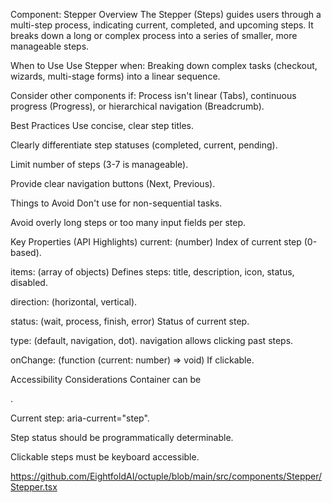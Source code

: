 Component: Stepper
Overview
The Stepper (Steps) guides users through a multi-step process, indicating current, completed, and upcoming steps. It breaks down a long or complex process into a series of smaller, more manageable steps.    

When to Use
Use Stepper when: Breaking down complex tasks (checkout, wizards, multi-stage forms) into a linear sequence.    

Consider other components if: Process isn't linear (Tabs), continuous progress (Progress), or hierarchical navigation (Breadcrumb).    

Best Practices
Use concise, clear step titles.    

Clearly differentiate step statuses (completed, current, pending).    

Limit number of steps (3-7 is manageable).    

Provide clear navigation buttons (Next, Previous).    

Things to Avoid
Don't use for non-sequential tasks.    

Avoid overly long steps or too many input fields per step.    

Key Properties (API Highlights)
current: (number) Index of current step (0-based).    

items: (array of objects) Defines steps: title, description, icon, status, disabled.    

direction: (horizontal, vertical).    

status: (wait, process, finish, error) Status of current step.    

type: (default, navigation, dot). navigation allows clicking past steps.    

onChange: (function (current: number) => void) If clickable.    

Accessibility Considerations
Container can be <nav aria-label="...">.    

Current step: aria-current="step".    

Step status should be programmatically determinable.    

Clickable steps must be keyboard accessible.    

https://github.com/EightfoldAI/octuple/blob/main/src/components/Stepper/Stepper.tsx